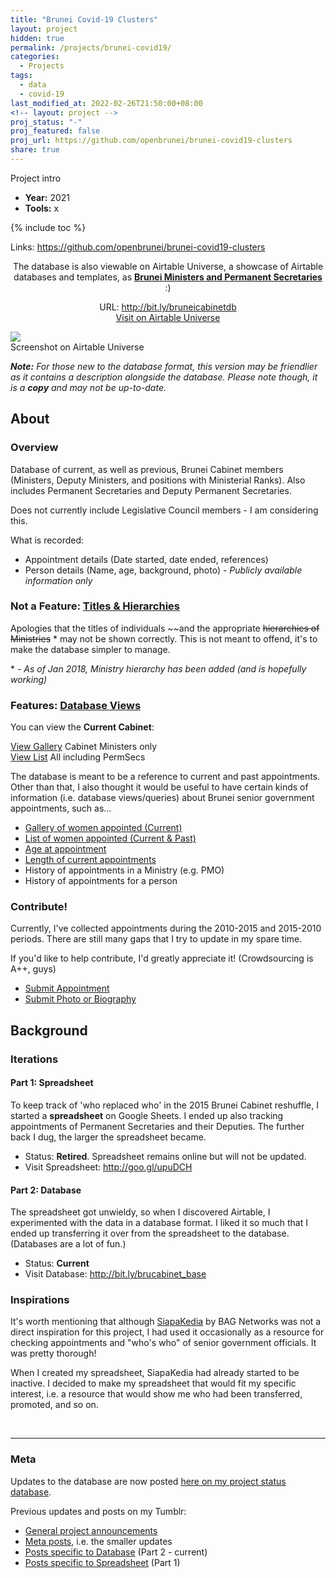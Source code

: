```yaml
---
title: "Brunei Covid-19 Clusters"
layout: project
hidden: true
permalink: /projects/brunei-covid19/
categories:
  - Projects
tags:
  - data
  - covid-19
last_modified_at: 2022-02-26T21:50:00+08:00
<!-- layout: project -->
proj_status: "-"
proj_featured: false
proj_url: https://github.com/openbrunei/brunei-covid19-clusters
share: true
---
```


Project intro

* **Year:** 2021
* **Tools:** x

{% include toc %}

Links: https://github.com/openbrunei/brunei-covid19-clusters

<p style="text-align: center">
The database is also viewable on Airtable Universe, a showcase of Airtable databases and templates, as <strong><a href="http://bit.ly/bruneicabinetdb">Brunei Ministers and Permanent Secretaries</a></strong> :)</p>

<p style="text-align: center">
URL: <a href="http://bit.ly/bruneicabinetdb">http://bit.ly/bruneicabinetdb</a><br />
<a class="button" href="http://bit.ly/bruneicabinetdb">Visit on Airtable Universe</a>
</p>

<p class="screenshot"><a href="http://bit.ly/brucabinetdb"><img src="/images/bruneicabinet_universe_201704.png" class="img80pc"></a><br />Screenshot on Airtable Universe</p>

_**Note:** For those new to the database format, this version may be friendlier as it contains a description alongside the database. Please note though, it is a <strong>copy</strong> and may not be up-to-date._



## About

### Overview

Database of current, as well as previous, Brunei Cabinet members (Ministers, Deputy Ministers, and positions with Ministerial Ranks). 
Also includes Permanent Secretaries and Deputy Permanent Secretaries.

Does not currently include Legislative Council members - I am considering this.

What is recorded:

* Appointment details (Date started, date ended, references)
* Person details (Name, age, background, photo) - _Publicly available information only_

### Not a Feature: <u>Titles & Hierarchies</u>

Apologies that the titles of individuals ~~and the appropriate ~~hierarchies of Ministries~~ \* may not be 
shown correctly. This is not meant to offend, it's to make the database simpler to manage.

\* - _As of Jan 2018, Ministry hierarchy has been added (and is hopefully working)_

### Features: <u>Database Views</u>

You can view the **Current Cabinet**:

<a class="button btn80px" href="https://airtable.com/shrmqBAoPH5rhwWBj/tblR9UtkFralfbHvy">View Gallery</a> Cabinet Ministers only  
<a class="button btn80px" href="https://airtable.com/shro4B3NhGBfkwKOG">View List</a> All including PermSecs

The database is meant to be a reference to current and past appointments. Other than that, I also thought it would be useful to have 
certain kinds of information (i.e. database views/queries) about Brunei senior government appointments, such as...

* [Gallery of women appointed (Current)](https://airtable.com/shrwrDNEJ8Zb11z8c)  
* [List of women appointed (Current & Past)](https://airtable.com/shrOGuC4eU2pU9f38)  
* [Age at appointment](https://airtable.com/shrICwXbjtpjZww8h)
* [Length of current appointments](https://airtable.com/shrB1Msu7dw2nMb0z)
* History of appointments in a Ministry (e.g. PMO)  
* History of appointments for a person

### Contribute!

Currently, I've collected appointments during the 2010-2015 and 2015-2010 periods. There are still many gaps that 
I try to update in my spare time.

If you'd like to help contribute, I'd greatly appreciate it! (Crowdsourcing is A++, guys)

* [Submit Appointment](http://bit.ly/brucabinet_submitinfo)
* [Submit Photo or Biography](http://bit.ly/brucabinet_submitbio)



## Background

### Iterations

#### Part 1: Spreadsheet

To keep track of 'who replaced who' in the 2015 Brunei Cabinet reshuffle, I started a **spreadsheet** on Google Sheets.
I ended up also tracking appointments of Permanent Secretaries and their Deputies. The further back 
I dug, the larger the spreadsheet became.

* Status: **Retired**. Spreadsheet remains online but will not be updated.  
* Visit Spreadsheet: http://goo.gl/upuDCH

#### Part 2: Database

The spreadsheet got unwieldy, so when I discovered Airtable, I experimented with the data in a database format. 
I liked it so much that I ended up transferring it over from the spreadsheet to the database. 
(Databases are a lot of fun.)

* Status: **Current**  
* Visit Database: http://bit.ly/brucabinet_base

### Inspirations

It's worth mentioning that although [SiapaKedia](http://siapakedia.com.bn/) by BAG Networks was not a direct inspiration for this project, I had used it occasionally as a resource for checking appointments and "who's who" of senior government officials. It was pretty thorough!

When I created my spreadsheet, SiapaKedia had already started to be inactive. I decided to make my spreadsheet that would fit my specific interest, i.e. a resource that would show me who had been transferred, promoted, and so on.

&nbsp;

----

### Meta

Updates to the database are now posted [here on my project status database](https://airtable.com/shrXOQm7uSgp469Aa).

Previous updates and posts on my Tumblr:

* [General project announcements](http://rolluptheclouds.tumblr.com/tagged/brunei-cabinet)
* [Meta posts](http://rolluptheclouds.tumblr.com/tagged/brunei-cabinet-meta), i.e. the smaller updates
* [Posts specific to Database](http://rolluptheclouds.tumblr.com/tagged/brunei-cabinet-database) (Part 2 - current)
* [Posts specific to Spreadsheet](http://rolluptheclouds.tumblr.com/tagged/brunei-cabinet-spreadsheet) (Part 1)
